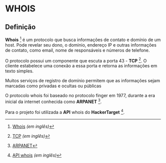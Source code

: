 ﻿# WHOIS

## Definição

**Whois** [^1] é um protocolo que busca informações de contato e domínio de um host. Pode revelar seu dono, o dominio, endereço IP e outras informações de contato, como email, nome de responsáveis e números de telefone.  

O protocolo possui um componente que escuta a porta 43 - **TCP** [^2]. O cliente estabelece uma conexão a essa porta e retorna as informações em texto simples.

Muitos serviços de registro de domínio permitem que as informações sejam marcadas como privadas e ocultas ou públicas 

O protocolo whois foi baseado no protocolo finger em 1977, durante a era inicial da internet conhecida como **ARPANET** [^3].

Para o projeto foi utilizada a **API** whois do **HackerTarget** [^4].


[^1]: [Whois](https://en.wikipedia.org/wiki/WHOIS) *(em inglês)*
[^2]: [TCP](https://www.ietf.org/rfc/rfc0793) *(em inglês)*
[^3]: [ARPANET](https://pt.wikipedia.org/wiki/ARPANET)
[^4]: [API whois](https://hackertarget.com/whois-lookup/) *(em inglês)*
